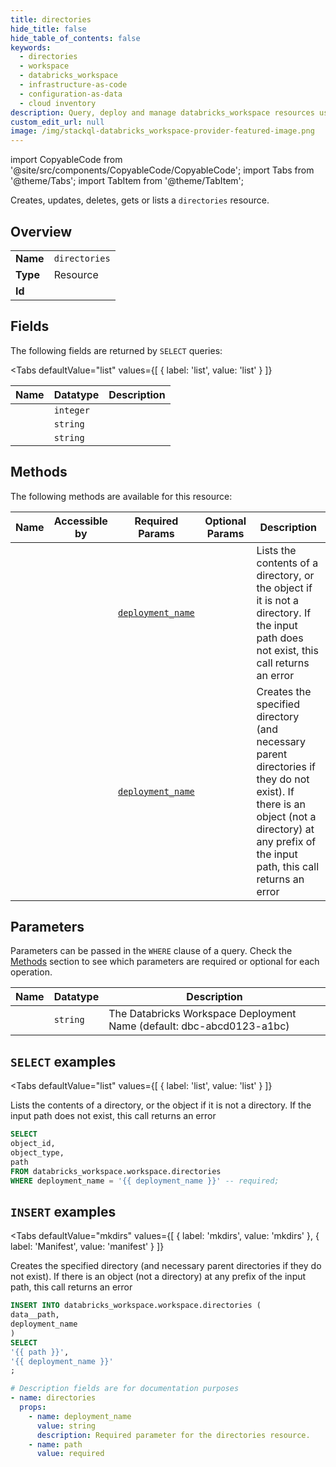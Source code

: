 ```yaml
--- 
title: directories
hide_title: false
hide_table_of_contents: false
keywords:
  - directories
  - workspace
  - databricks_workspace
  - infrastructure-as-code
  - configuration-as-data
  - cloud inventory
description: Query, deploy and manage databricks_workspace resources using SQL
custom_edit_url: null
image: /img/stackql-databricks_workspace-provider-featured-image.png
---
```


import CopyableCode from '@site/src/components/CopyableCode/CopyableCode';
import Tabs from '@theme/Tabs';
import TabItem from '@theme/TabItem';

Creates, updates, deletes, gets or lists a <code>directories</code> resource.

## Overview
<table><tbody>
<tr><td><b>Name</b></td><td><code>directories</code></td></tr>
<tr><td><b>Type</b></td><td>Resource</td></tr>
<tr><td><b>Id</b></td><td><CopyableCode code="databricks_workspace.workspace.directories" /></td></tr>
</tbody></table>

## Fields

The following fields are returned by `SELECT` queries:

<Tabs
    defaultValue="list"
    values={[
        { label: 'list', value: 'list' }
    ]}
>
<TabItem value="list">

<table>
<thead>
    <tr>
    <th>Name</th>
    <th>Datatype</th>
    <th>Description</th>
    </tr>
</thead>
<tbody>
<tr>
    <td><CopyableCode code="object_id" /></td>
    <td><code>integer</code></td>
    <td></td>
</tr>
<tr>
    <td><CopyableCode code="object_type" /></td>
    <td><code>string</code></td>
    <td></td>
</tr>
<tr>
    <td><CopyableCode code="path" /></td>
    <td><code>string</code></td>
    <td></td>
</tr>
</tbody>
</table>
</TabItem>
</Tabs>

## Methods

The following methods are available for this resource:

<table>
<thead>
    <tr>
    <th>Name</th>
    <th>Accessible by</th>
    <th>Required Params</th>
    <th>Optional Params</th>
    <th>Description</th>
    </tr>
</thead>
<tbody>
<tr>
    <td><a href="#list"><CopyableCode code="list" /></a></td>
    <td><CopyableCode code="select" /></td>
    <td><a href="#parameter-deployment_name"><code>deployment_name</code></a></td>
    <td></td>
    <td>Lists the contents of a directory, or the object if it is not a directory. If the input path does not exist, this call returns an error</td>
</tr>
<tr>
    <td><a href="#mkdirs"><CopyableCode code="mkdirs" /></a></td>
    <td><CopyableCode code="insert" /></td>
    <td><a href="#parameter-deployment_name"><code>deployment_name</code></a></td>
    <td></td>
    <td>Creates the specified directory (and necessary parent directories if they do not exist).  If there is an object (not a directory) at any prefix of the input path, this call returns  an error</td>
</tr>
</tbody>
</table>

## Parameters

Parameters can be passed in the `WHERE` clause of a query. Check the [Methods](#methods) section to see which parameters are required or optional for each operation.

<table>
<thead>
    <tr>
    <th>Name</th>
    <th>Datatype</th>
    <th>Description</th>
    </tr>
</thead>
<tbody>
<tr id="parameter-deployment_name">
    <td><CopyableCode code="deployment_name" /></td>
    <td><code>string</code></td>
    <td>The Databricks Workspace Deployment Name (default: dbc-abcd0123-a1bc)</td>
</tr>
</tbody>
</table>

## `SELECT` examples

<Tabs
    defaultValue="list"
    values={[
        { label: 'list', value: 'list' }
    ]}
>
<TabItem value="list">

Lists the contents of a directory, or the object if it is not a directory. If the input path does not exist, this call returns an error

```sql
SELECT
object_id,
object_type,
path
FROM databricks_workspace.workspace.directories
WHERE deployment_name = '{{ deployment_name }}' -- required;
```
</TabItem>
</Tabs>


## `INSERT` examples

<Tabs
    defaultValue="mkdirs"
    values={[
        { label: 'mkdirs', value: 'mkdirs' },
        { label: 'Manifest', value: 'manifest' }
    ]}
>
<TabItem value="mkdirs">

Creates the specified directory (and necessary parent directories if they do not exist).  If there is an object (not a directory) at any prefix of the input path, this call returns  an error

```sql
INSERT INTO databricks_workspace.workspace.directories (
data__path,
deployment_name
)
SELECT 
'{{ path }}',
'{{ deployment_name }}'
;
```
</TabItem>
<TabItem value="manifest">

```yaml
# Description fields are for documentation purposes
- name: directories
  props:
    - name: deployment_name
      value: string
      description: Required parameter for the directories resource.
    - name: path
      value: required
```
</TabItem>
</Tabs>
